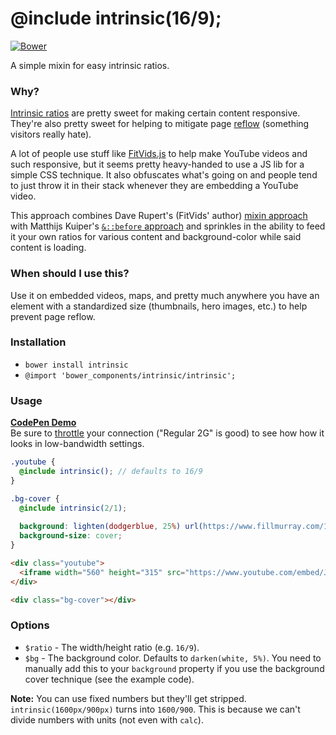 # @include intrinsic(16/9);

[![Bower](https://img.shields.io/bower/v/intrinsic.svg)]()

A simple mixin for easy intrinsic ratios.

### Why?
[Intrinsic ratios](http://alistapart.com/article/creating-intrinsic-ratios-for-video) are pretty sweet for making certain content responsive.
They're also pretty sweet for helping to mitigate page [reflow](https://developers.google.com/speed/articles/reflow) (something visitors really hate).

A lot of people use stuff like [FitVids.js](https://github.com/davatron5000/FitVids.js) to help make YouTube videos and such responsive, but
it seems pretty heavy-handed to use a JS lib for a simple CSS technique. It also obfuscates what's going on and people tend to just throw it in their
stack whenever they are embedding a YouTube video.

This approach combines Dave Rupert's (FitVids' author) [mixin approach](http://daverupert.com/2015/12/intrinsic-placeholders-with-picture) with
Matthijs Kuiper's [`&::before` approach](http://blog.learningspaces.io/flexible-cover-images-using-intrinsic-ratio) and sprinkles in the ability
to feed it your own ratios for various content and background-color while said content is loading.

### When should I use this?
Use it on embedded videos, maps, and pretty much anywhere you have an element with a standardized size (thumbnails, hero images, etc.) to help prevent
page reflow.

### Installation
- `bower install intrinsic`
- `@import 'bower_components/intrinsic/intrinsic';`

### Usage
**[CodePen Demo](http://codepen.io/corysimmons/pen/zrVWqQ?editors=1100)**<br>
Be sure to [throttle](http://elijahmanor.com/enhanced-chrome-emulation-tools/) your connection ("Regular 2G" is good) to see how how it looks in low-bandwidth settings.

```scss
.youtube {
  @include intrinsic(); // defaults to 16/9
}

.bg-cover {
  @include intrinsic(2/1);
  
  background: lighten(dodgerblue, 25%) url(https://www.fillmurray.com/1600/900) center no-repeat;
  background-size: cover;
}
```

```html
<div class="youtube">
  <iframe width="560" height="315" src="https://www.youtube.com/embed/JhHMJCUmq28" frameborder="0" allowfullscreen></iframe>
</div>

<div class="bg-cover"></div>
```

### Options
- `$ratio` - The width/height ratio (e.g. `16/9`).
- `$bg` - The background color. Defaults to `darken(white, 5%)`. You need to manually add this to your `background` property if you use the background cover technique (see the example code).

**Note:** You can use fixed numbers but they'll get stripped. `intrinsic(1600px/900px)` turns into `1600/900`. This is because we can't divide numbers with units (not even with `calc`).
